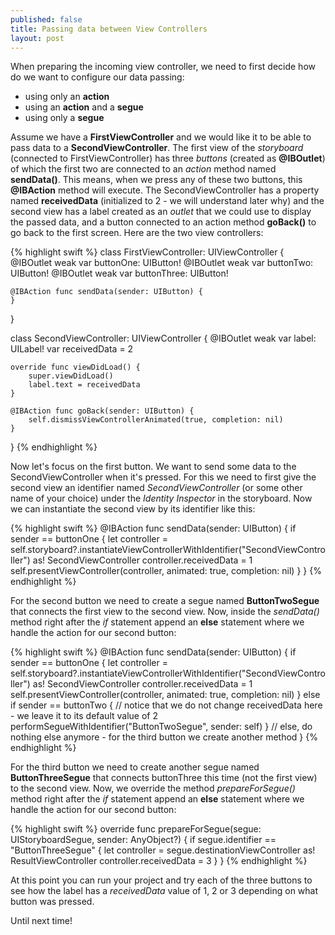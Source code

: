 ```yaml
---
published: false
title: Passing data between View Controllers
layout: post
---
```

When preparing the incoming view controller, we need to first decide how do we want to configure our data passing:

- using only an __action__
- using an __action__ and a __segue__
- using only a __segue__

Assume we have a __FirstViewController__ and we would like it to be able to pass data to a __SecondViewController__. The first view of the _storyboard_ (connected to FirstViewController) has three _buttons_ (created as __@IBOutlet__) of which the first two are connected to an _action_ method named __sendData()__. This means, when we press any of these two buttons, this __@IBAction__ method will execute. The SecondViewController has a property named __receivedData__ (initialized to 2 - we will understand later why) and the second view has a label created as an _outlet_ that we could use to display the passed data, and a button connected to an action method __goBack()__ to go back to the first screen. Here are the two view controllers:

{% highlight swift %} 
class FirstViewController: UIViewController {
    @IBOutlet weak var buttonOne: UIButton!
    @IBOutlet weak var buttonTwo: UIButton!
    @IBOutlet weak var buttonThree: UIButton!
    
    @IBAction func sendData(sender: UIButton) {
    }
}

class SecondViewController: UIViewController {
    @IBOutlet weak var label: UILabel!
    var receivedData = 2

    override func viewDidLoad() {
        super.viewDidLoad()
        label.text = receivedData
    }

    @IBAction func goBack(sender: UIButton) {
        self.dismissViewControllerAnimated(true, completion: nil)
    }
}
{% endhighlight %}

Now let's focus on the first button. We want to send some data to the SecondViewController when it's pressed. For this we need to first give the second view an identifier named _SecondViewController_ (or some other name of your choice) under the _Identity Inspector_ in the storyboard. Now we can instantiate the second view by its identifier like this:

{% highlight swift %} 
    @IBAction func sendData(sender: UIButton) {
        if sender == buttonOne {
            let controller = self.storyboard?.instantiateViewControllerWithIdentifier("SecondViewController") as! SecondViewController
            controller.receivedData = 1
            self.presentViewController(controller, animated: true, completion: nil)
        }
    }
{% endhighlight %}

For the second button we need to create a segue named __ButtonTwoSegue__ that connects the first view to the second view. Now, inside the _sendData()_ method right after the _if_ statement append an __else__ statement where we handle the action for our second button:

{% highlight swift %} 
    @IBAction func sendData(sender: UIButton) {
        if sender == buttonOne {
            let controller = self.storyboard?.instantiateViewControllerWithIdentifier("SecondViewController") as! SecondViewController
            controller.receivedData = 1
            self.presentViewController(controller, animated: true, completion: nil)
        } 
        else if sender == buttonTwo {
            // notice that we do not change receivedData here - we leave it to its default value of 2
            performSegueWithIdentifier("ButtonTwoSegue", sender: self)
        } 
        // else, do nothing else anymore - for the third button we create another method
    }
{% endhighlight %}

For the third button we need to create another segue named __ButtonThreeSegue__ that connects buttonThree this time (not the first view) to the second view. Now, we override the method _prepareForSegue()_ method right after the _if_ statement append an __else__ statement where we handle the action for our second button:

{% highlight swift %} 
    override func prepareForSegue(segue: UIStoryboardSegue, sender: AnyObject?) {
        if segue.identifier == "ButtonThreeSegue" {
            let controller = segue.destinationViewController as! ResultViewController
            controller.receivedData = 3
        }
    }
{% endhighlight %}

At this point you can run your project and try each of the three buttons to see how the label has a _receivedData_ value of 1, 2 or 3 depending on what button was pressed.

Until next time!